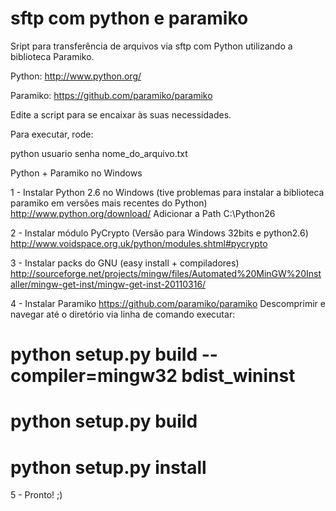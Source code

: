 sftp com python e paramiko
===========

Sript para transferência de arquivos via sftp com Python utilizando a biblioteca Paramiko.


Python: http://www.python.org/

Paramiko: https://github.com/paramiko/paramiko

Edite a script para se encaixar às suas necessidades.

Para executar, rode:

python usuario senha nome_do_arquivo.txt


Python + Paramiko no Windows


1 - Instalar Python 2.6 no Windows (tive problemas para instalar a biblioteca paramiko em versões mais recentes do Python)
http://www.python.org/download/
Adicionar a Path C:\Python26
  
2 - Instalar módulo PyCrypto (Versão para Windows 32bits e python2.6)
http://www.voidspace.org.uk/python/modules.shtml#pycrypto
  
3 - Instalar packs do GNU (easy install + compiladores)
http://sourceforge.net/projects/mingw/files/Automated%20MinGW%20Installer/mingw-get-inst/mingw-get-inst-20110316/
  
4 - Instalar Paramiko
https://github.com/paramiko/paramiko
Descomprimir e navegar até o diretório via linha de comando
executar:
# python setup.py build --compiler=mingw32 bdist_wininst
# python  setup.py build
# python setup.py install
  
5 - Pronto! ;)
